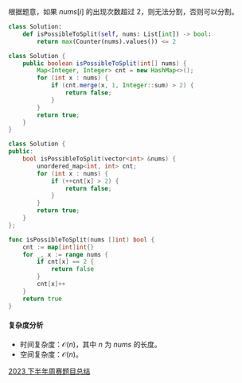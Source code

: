 根据题意，如果 $\textit{nums}[i]$ 的出现次数超过 $2$，则无法分割，否则可以分割。

```py [sol-Python3]
class Solution:
    def isPossibleToSplit(self, nums: List[int]) -> bool:
        return max(Counter(nums).values()) <= 2
```

```java [sol-Java]
class Solution {
    public boolean isPossibleToSplit(int[] nums) {
        Map<Integer, Integer> cnt = new HashMap<>();
        for (int x : nums) {
            if (cnt.merge(x, 1, Integer::sum) > 2) {
                return false;
            }
        }
        return true;
    }
}
```

```cpp [sol-C++]
class Solution {
public:
    bool isPossibleToSplit(vector<int> &nums) {
        unordered_map<int, int> cnt;
        for (int x : nums) {
            if (++cnt[x] > 2) {
                return false;
            }
        }
        return true;
    }
};
```

```go [sol-Go]
func isPossibleToSplit(nums []int) bool {
	cnt := map[int]int{}
	for _, x := range nums {
		if cnt[x] == 2 {
			return false
		}
		cnt[x]++
	}
	return true
}
```

#### 复杂度分析

- 时间复杂度：$\mathcal{O}(n)$，其中 $n$ 为 $\textit{nums}$ 的长度。
- 空间复杂度：$\mathcal{O}(n)$。

[2023 下半年周赛题目总结](https://leetcode.cn/circle/discuss/lUu0KB/)
